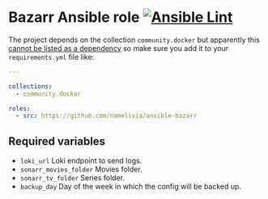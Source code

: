 # Bazarr Ansible role [![Ansible Lint](https://github.com/namelivia/ansible-bazarr/actions/workflows/ansible-lint.yml/badge.svg)](https://github.com/namelivia/ansible-bazarr/actions/workflows/ansible-lint.yml)

The project depends on the collection `community.docker` but apparently this [cannot be listed as a dependency](https://github.com/ansible/ansible/issues/62847) so make sure you add it to your `requirements.yml` file like:

```yml
---

collections:
  - community.docker

roles:
  - src: https://github.com/namelivia/ansible-bazarr
```

## Required variables
 - `loki_url` Loki endpoint to send logs.
 - `sonarr_movies_folder` Movies folder.
 - `sonarr_tv_folder` Series folder.
 - `backup_day` Day of the week in which the config will be backed up.
